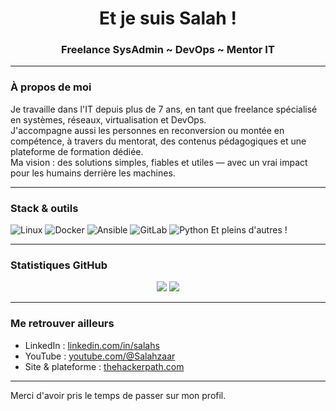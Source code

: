 <h1 align="center">Et je suis Salah !</h1>
<h3 align="center">Freelance SysAdmin ~ DevOps ~ Mentor IT</h3>

---

### À propos de moi

Je travaille dans l'IT depuis plus de 7 ans, en tant que freelance spécialisé en systèmes, réseaux, virtualisation et DevOps.  
J'accompagne aussi les personnes en reconversion ou montée en compétence, à travers du mentorat, des contenus pédagogiques et une plateforme de formation dédiée.  
Ma vision : des solutions simples, fiables et utiles — avec un vrai impact pour les humains derrière les machines.

---

### Stack & outils

![Linux](https://img.shields.io/badge/Linux-FCC624?logo=linux&logoColor=black)
![Docker](https://img.shields.io/badge/Docker-2496ED?logo=docker&logoColor=white)
![Ansible](https://img.shields.io/badge/Ansible-EE0000?logo=ansible&logoColor=white)
![GitLab](https://img.shields.io/badge/GitLab-FC6D26?logo=gitlab&logoColor=white)
![Python](https://img.shields.io/badge/Python-3776AB?logo=python&logoColor=white)
Et pleins d'autres !

---

### Statistiques GitHub

<p align="center">
  <img src="https://github-readme-stats.vercel.app/api?username=salahs&show_icons=true&theme=default" />
  <img src="https://github-readme-stats.vercel.app/api/top-langs/?username=salahs&layout=compact" />
</p>

---

### Me retrouver ailleurs

- LinkedIn : [linkedin.com/in/salahs](https://www.linkedin.com/in/salahs/)
- YouTube : [youtube.com/@Salahzaar](https://www.youtube.com/@Salahzaar)
- Site & plateforme : [thehackerpath.com](https://www.thehackerpath.com)

---

Merci d'avoir pris le temps de passer sur mon profil.
